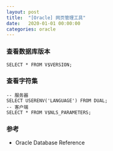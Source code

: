 ```yaml
---
layout: post
title:  "[Oracle] 网页管理工具"
date:   2020-01-01 00:00:00
categories: oracle
---
```


### 查看数据库版本
```
SELECT * FROM V$VERSION;
```

### 查看字符集
```
-- 服务器
SELECT USERENV('LANGUAGE') FROM DUAL;
-- 客户端
SELECT * FROM V$NLS_PARAMETERS;
```

### 

### 参考
+ Oracle Database Reference